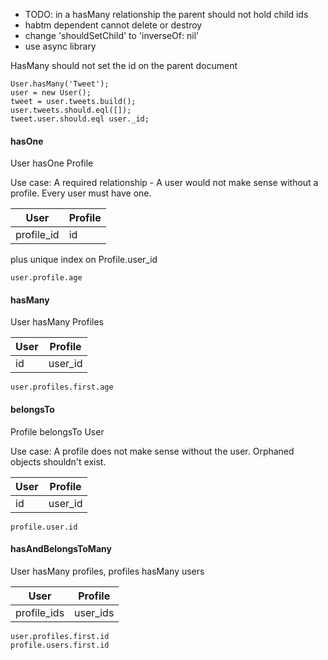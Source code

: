 - TODO: in a hasMany relationship the parent should not hold child ids
- habtm dependent cannot delete or destroy
- change 'shouldSetChild' to 'inverseOf: nil'
- use async library

HasMany should not set the id on the parent document

    User.hasMany('Tweet');
    user = new User();
    tweet = user.tweets.build();
    user.tweets.should.eql([]);
    tweet.user.should.eql user._id;



#### hasOne

User hasOne Profile

Use case: A required relationship - A user would not make sense without a profile. Every user must have one.

| User       | Profile |
|------------|---------|
| profile_id | id      |

plus unique index on Profile.user_id

    user.profile.age

#### hasMany

User hasMany Profiles

| User | Profile |
|------|---------|
| id   | user_id |

    user.profiles.first.age

#### belongsTo

Profile belongsTo User

Use case: A profile does not make sense without the user. Orphaned objects shouldn't exist.

| User       | Profile |
|------------|---------|
| id         | user_id |

    profile.user.id

#### hasAndBelongsToMany

User hasMany profiles, profiles hasMany users

| User        | Profile  |
|-------------|----------|
| profile_ids | user_ids |

    user.profiles.first.id
    profile.users.first.id
